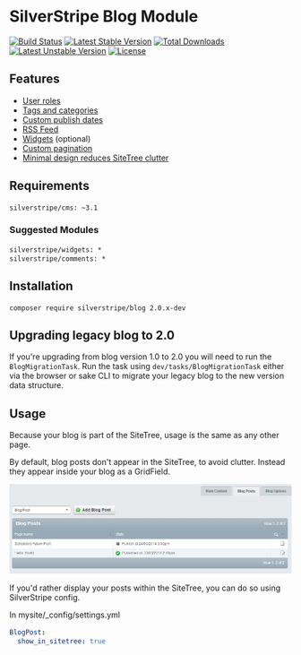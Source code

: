 # SilverStripe Blog Module

[![Build Status](https://travis-ci.org/silverstripe/silverstripe-blog.png?branch=master)](https://travis-ci.org/silverstripe/silverstripe-blog) [![Latest Stable Version](https://poser.pugx.org/silverstripe/blog/v/stable.svg)](https://packagist.org/packages/silverstripe/blog) [![Total Downloads](https://poser.pugx.org/silverstripe/blog/downloads.svg)](https://packagist.org/packages/silverstripe/blog) [![Latest Unstable Version](https://poser.pugx.org/silverstripe/blog/v/unstable.svg)](https://packagist.org/silverstripe/silverstripe/blog) [![License](https://poser.pugx.org/silverstripe/blog/license.svg)](https://packagist.org/packages/silverstripe/blog)

## Features

* [User roles](docs/en/roles.md)
* [Tags and categories](docs/en/tags-and-categories.md)
* [Custom publish dates](docs/en/custom-publish-dates.md)
* [RSS Feed](docs/en/rss-feed.md)
* [Widgets](docs/en/widgets.md) (optional)
* [Custom pagination](docs/en/pagination.md)
* [Minimal design reduces SiteTree clutter](#usage)

## Requirements

```
silverstripe/cms: ~3.1
```

### Suggested Modules

```
silverstripe/widgets: *
silverstripe/comments: *
```

## Installation

```
composer require silverstripe/blog 2.0.x-dev
```

## Upgrading legacy blog to 2.0

If you're upgrading from blog version 1.0 to 2.0 you will need to run the `BlogMigrationTask`. Run the task using `dev/tasks/BlogMigrationTask` either via the browser or sake CLI to migrate your legacy blog to the new version data structure.

## Usage

Because your blog is part of the SiteTree, usage is the same as any other page.

By default, blog posts don't appear in the SiteTree, to avoid clutter. Instead they appear inside your blog as a GridField.

![](docs/en/_images/blog-post-management.png)

If you'd rather display your posts within the SiteTree, you can do so using SilverStripe config.

In mysite/_config/settings.yml

```yaml
BlogPost:
  show_in_sitetree: true
```
